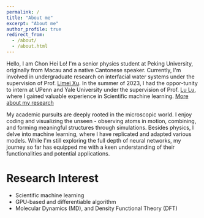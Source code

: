 ```yaml
---
permalink: /
title: "About me"
excerpt: "About me"
author_profile: true
redirect_from: 
  - /about/
  - /about.html
---
```


Hello, I am Chon Hei Lo! I'm a senior physics student at Peking University, originally from Macau and a native Cantonese speaker. Currently, I'm involved in undergraduate research on interfacial water systems under the supervision of Prof. [Limei Xu](https://icqm.pku.edu.cn/rydw/jzyg/236918.htm). In the summer of 2023, I had the oppor-tunity to intern at UPenn and Yale University under the supervision of Prof. [Lu Lu](https://lugroup.yale.edu), where I gained valuable experience in Scientific machine learning. [More about my research](research/)

My academic pursuits are deeply rooted in the microscopic world. I enjoy coding and visualizing the unseen - observing atoms in motion, combining, and forming meaningful structures through simulations. Besides physics, I delve into machine learning, where I have replicated and adapted various models. While I'm still exploring the full depth of neural networks, my journey so far has equipped me with a keen understanding of their functionalities and potential applications.

Research Interest
======
- Scientific machine learning
- GPU-based and differentiable algorithm
- Molecular Dynamics (MD), and Density Functional Theory (DFT)

